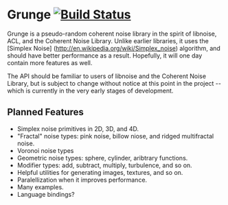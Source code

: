 Grunge [![Build Status](https://travis-ci.org/atheriel/grunge.svg?branch=master)](https://travis-ci.org/atheriel/grunge)
======

Grunge is a pseudo-random coherent noise library in the spirit of libnoise, ACL,
and the Coherent Noise Library. Unlike earlier libraries, it uses the [Simplex Noise]
(http://en.wikipedia.org/wiki/Simplex_noise) algorithm, and should have better
performance as a result. Hopefully, it will one day contain more features as well.

The API should be familiar to users of libnoise and the Coherent Noise Library, but is
subject to change without notice at this point in the project -- which is currently in
the very early stages of development.

Planned Features
----------------

* Simplex noise primitives in 2D, 3D, and 4D.
* "Fractal" noise types: pink noise, billow niose, and ridged multifractal noise.
* Voronoi noise types
* Geometric noise types: sphere, cylinder, aribtrary functions.
* Modifier types: add, subtract, multiply, turbulence, and so on.
* Helpful utilities for generating images, textures, and so on.
* Paralellization when it improves performance.
* Many examples.
* Language bindings?
